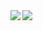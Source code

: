 <a href="https://github.com/anuraghazra/github-readme-stats">
  <img align="left" src="https://github-readme-stats.vercel.app/api?username=VictorOhashi&title_color=ffffff&text_color=ffffff&icon_color=ec5990&bg_color=081229&show_icons=true" />
</a>
<a href="https://github.com/anuraghazra/github-readme-stats">
  <img align="left" src="https://github-readme-stats.vercel.app/api/top-langs/?VictorOhashi=kotarella1110&title_color=ffffff&text_color=ffffff&icon_color=bf1650&bg_color=081229" />
</a>
